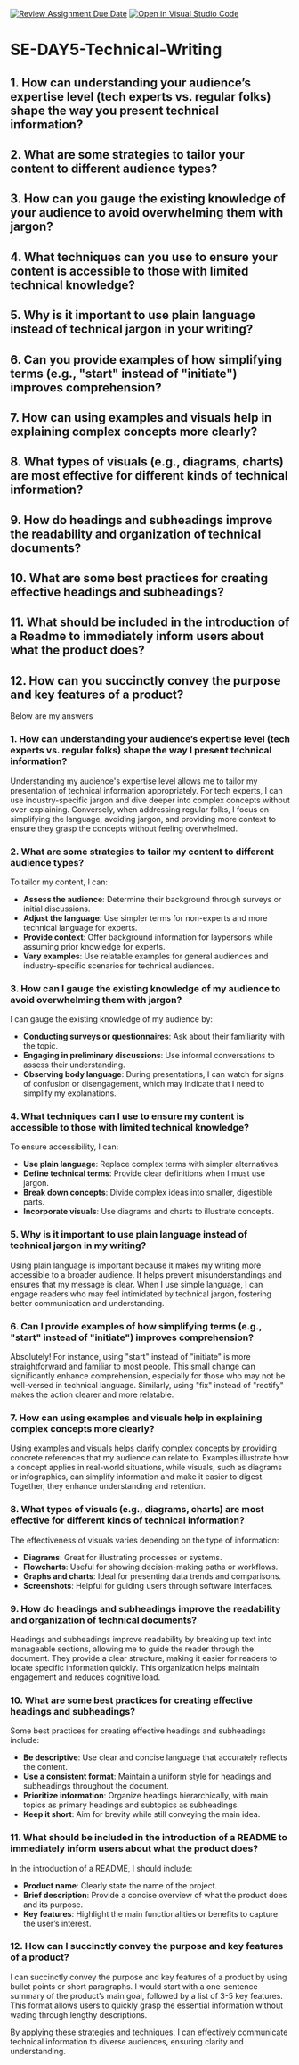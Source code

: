 [![Review Assignment Due Date](https://classroom.github.com/assets/deadline-readme-button-22041afd0340ce965d47ae6ef1cefeee28c7c493a6346c4f15d667ab976d596c.svg)](https://classroom.github.com/a/zsAR-pyY)
[![Open in Visual Studio Code](https://classroom.github.com/assets/open-in-vscode-2e0aaae1b6195c2367325f4f02e2d04e9abb55f0b24a779b69b11b9e10269abc.svg)](https://classroom.github.com/online_ide?assignment_repo_id=15706475&assignment_repo_type=AssignmentRepo)
# SE-DAY5-Technical-Writing
## 1. How can understanding your audience’s expertise level (tech experts vs. regular folks) shape the way you present technical information?
## 2. What are some strategies to tailor your content to different audience types?
## 3. How can you gauge the existing knowledge of your audience to avoid overwhelming them with jargon?
## 4. What techniques can you use to ensure your content is accessible to those with limited technical knowledge?
## 5. Why is it important to use plain language instead of technical jargon in your writing?
## 6. Can you provide examples of how simplifying terms (e.g., "start" instead of "initiate") improves comprehension?
## 7. How can using examples and visuals help in explaining complex concepts more clearly?
## 8. What types of visuals (e.g., diagrams, charts) are most effective for different kinds of technical information?
## 9. How do headings and subheadings improve the readability and organization of technical documents?
## 10. What are some best practices for creating effective headings and subheadings?
## 11. What should be included in the introduction of a Readme to immediately inform users about what the product does?
## 12. How can you succinctly convey the purpose and key features of a product?
Below are my answers
### 1. How can understanding your audience’s expertise level (tech experts vs. regular folks) shape the way I present technical information?
Understanding my audience's expertise level allows me to tailor my presentation of technical information appropriately. For tech experts, I can use industry-specific jargon and dive deeper into complex concepts without over-explaining. Conversely, when addressing regular folks, I focus on simplifying the language, avoiding jargon, and providing more context to ensure they grasp the concepts without feeling overwhelmed.

### 2. What are some strategies to tailor my content to different audience types?
To tailor my content, I can:
- **Assess the audience**: Determine their background through surveys or initial discussions.
- **Adjust the language**: Use simpler terms for non-experts and more technical language for experts.
- **Provide context**: Offer background information for laypersons while assuming prior knowledge for experts.
- **Vary examples**: Use relatable examples for general audiences and industry-specific scenarios for technical audiences.

### 3. How can I gauge the existing knowledge of my audience to avoid overwhelming them with jargon?
I can gauge the existing knowledge of my audience by:
- **Conducting surveys or questionnaires**: Ask about their familiarity with the topic.
- **Engaging in preliminary discussions**: Use informal conversations to assess their understanding.
- **Observing body language**: During presentations, I can watch for signs of confusion or disengagement, which may indicate that I need to simplify my explanations.

### 4. What techniques can I use to ensure my content is accessible to those with limited technical knowledge?
To ensure accessibility, I can:
- **Use plain language**: Replace complex terms with simpler alternatives.
- **Define technical terms**: Provide clear definitions when I must use jargon.
- **Break down concepts**: Divide complex ideas into smaller, digestible parts.
- **Incorporate visuals**: Use diagrams and charts to illustrate concepts.

### 5. Why is it important to use plain language instead of technical jargon in my writing?
Using plain language is important because it makes my writing more accessible to a broader audience. It helps prevent misunderstandings and ensures that my message is clear. When I use simple language, I can engage readers who may feel intimidated by technical jargon, fostering better communication and understanding.

### 6. Can I provide examples of how simplifying terms (e.g., "start" instead of "initiate") improves comprehension?
Absolutely! For instance, using "start" instead of "initiate" is more straightforward and familiar to most people. This small change can significantly enhance comprehension, especially for those who may not be well-versed in technical language. Similarly, using "fix" instead of "rectify" makes the action clearer and more relatable.

### 7. How can using examples and visuals help in explaining complex concepts more clearly?
Using examples and visuals helps clarify complex concepts by providing concrete references that my audience can relate to. Examples illustrate how a concept applies in real-world situations, while visuals, such as diagrams or infographics, can simplify information and make it easier to digest. Together, they enhance understanding and retention.

### 8. What types of visuals (e.g., diagrams, charts) are most effective for different kinds of technical information?
The effectiveness of visuals varies depending on the type of information:
- **Diagrams**: Great for illustrating processes or systems.
- **Flowcharts**: Useful for showing decision-making paths or workflows.
- **Graphs and charts**: Ideal for presenting data trends and comparisons.
- **Screenshots**: Helpful for guiding users through software interfaces.

### 9. How do headings and subheadings improve the readability and organization of technical documents?
Headings and subheadings improve readability by breaking up text into manageable sections, allowing me to guide the reader through the document. They provide a clear structure, making it easier for readers to locate specific information quickly. This organization helps maintain engagement and reduces cognitive load.

### 10. What are some best practices for creating effective headings and subheadings?
Some best practices for creating effective headings and subheadings include:
- **Be descriptive**: Use clear and concise language that accurately reflects the content.
- **Use a consistent format**: Maintain a uniform style for headings and subheadings throughout the document.
- **Prioritize information**: Organize headings hierarchically, with main topics as primary headings and subtopics as subheadings.
- **Keep it short**: Aim for brevity while still conveying the main idea.

### 11. What should be included in the introduction of a README to immediately inform users about what the product does?
In the introduction of a README, I should include:
- **Product name**: Clearly state the name of the project.
- **Brief description**: Provide a concise overview of what the product does and its purpose.
- **Key features**: Highlight the main functionalities or benefits to capture the user’s interest.

### 12. How can I succinctly convey the purpose and key features of a product?
I can succinctly convey the purpose and key features of a product by using bullet points or short paragraphs. I would start with a one-sentence summary of the product’s main goal, followed by a list of 3-5 key features. This format allows users to quickly grasp the essential information without wading through lengthy descriptions.

By applying these strategies and techniques, I can effectively communicate technical information to diverse audiences, ensuring clarity and understanding.
